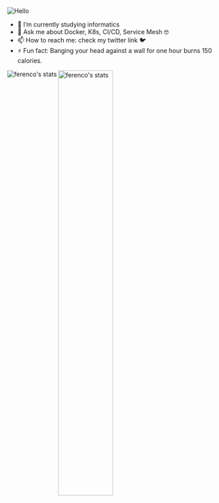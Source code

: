 <img src="https://media2.giphy.com/media/dzaUX7CAG0Ihi/giphy.gif?cid=ecf05e47x75n11vd31h4xj53sqylrgshxfedv31731cjebks&rid=giphy.gif" alt="Hello">

- 🌱 I’m currently studying informatics 
- 💬 Ask me about Docker, K8s, CI/CD, Service Mesh :nerd_face:
- 📫 How to reach me: check my twitter link :bird:
- ⚡ Fun fact: Banging your head against a wall for one hour burns 150 calories.


  
<p><img align="left" src="https://github-readme-stats.vercel.app/api/top-langs/?username=ferencovonmatterhorn&count_private=true" alt="ferenco's stats" /></p>
<p><img align="center" src="https://github-readme-stats.vercel.app/api?username=ferencovonmatterhorn&count_private=true&hide=issues" alt="ferenco's stats" width="50%"/></p>
